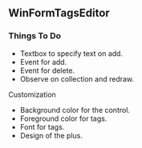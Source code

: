 ## WinFormTagsEditor

### Things To Do

* Textbox to specify text on add.
* Event for add.
* Event for delete.
* Observe on collection and redraw.

Customization
* Background color for the control.
* Foreground color for tags.
* Font for tags.
* Design of the plus.

